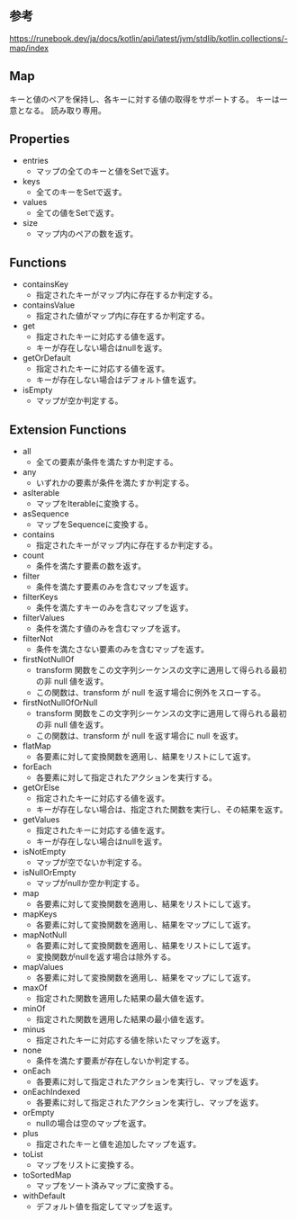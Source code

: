 ## 参考

https://runebook.dev/ja/docs/kotlin/api/latest/jvm/stdlib/kotlin.collections/-map/index

## Map

キーと値のペアを保持し、各キーに対する値の取得をサポートする。
キーは一意となる。
読み取り専用。

## Properties

- entries
    - マップの全てのキーと値をSetで返す。
- keys
    - 全てのキーをSetで返す。
- values
    - 全ての値をSetで返す。
- size
    - マップ内のペアの数を返す。

## Functions

- containsKey
    - 指定されたキーがマップ内に存在するか判定する。
- containsValue
    - 指定された値がマップ内に存在するか判定する。
- get
    - 指定されたキーに対応する値を返す。
    - キーが存在しない場合はnullを返す。
- getOrDefault
    - 指定されたキーに対応する値を返す。
    - キーが存在しない場合はデフォルト値を返す。
- isEmpty
    - マップが空か判定する。

## Extension Functions

- all
    - 全ての要素が条件を満たすか判定する。
- any
    - いずれかの要素が条件を満たすか判定する。
- asIterable
    - マップをIterableに変換する。
- asSequence
    - マップをSequenceに変換する。
- contains
    - 指定されたキーがマップ内に存在するか判定する。
- count
    - 条件を満たす要素の数を返す。
- filter
    - 条件を満たす要素のみを含むマップを返す。
- filterKeys
    - 条件を満たすキーのみを含むマップを返す。
- filterValues
    - 条件を満たす値のみを含むマップを返す。
- filterNot
    - 条件を満たさない要素のみを含むマップを返す。
- firstNotNullOf
    - transform 関数をこの文字列シーケンスの文字に適用して得られる最初の非 null 値を返す。
    - この関数は、transform が null を返す場合に例外をスローする。
- firstNotNullOfOrNull
    - transform 関数をこの文字列シーケンスの文字に適用して得られる最初の非 null 値を返す。
    - この関数は、transform が null を返す場合に null を返す。
- flatMap
    - 各要素に対して変換関数を適用し、結果をリストにして返す。
- forEach
    - 各要素に対して指定されたアクションを実行する。
- getOrElse
    - 指定されたキーに対応する値を返す。
    - キーが存在しない場合は、指定された関数を実行し、その結果を返す。
- getValues
    - 指定されたキーに対応する値を返す。
    - キーが存在しない場合はnullを返す。
- isNotEmpty
    - マップが空でないか判定する。
- isNullOrEmpty
    - マップがnullか空か判定する。
- map
  - 各要素に対して変換関数を適用し、結果をリストにして返す。
- mapKeys
  - 各要素に対して変換関数を適用し、結果をマップにして返す。
- mapNotNull
  - 各要素に対して変換関数を適用し、結果をリストにして返す。
  - 変換関数がnullを返す場合は除外する。
- mapValues
  - 各要素に対して変換関数を適用し、結果をマップにして返す。
- maxOf
  - 指定された関数を適用した結果の最大値を返す。
- minOf
  - 指定された関数を適用した結果の最小値を返す。
- minus
  - 指定されたキーに対応する値を除いたマップを返す。
- none
  - 条件を満たす要素が存在しないか判定する。
- onEach
  - 各要素に対して指定されたアクションを実行し、マップを返す。
- onEachIndexed
  - 各要素に対して指定されたアクションを実行し、マップを返す。
- orEmpty
  - nullの場合は空のマップを返す。
- plus
  - 指定されたキーと値を追加したマップを返す。
- toList
  - マップをリストに変換する。
- toSortedMap
  - マップをソート済みマップに変換する。
- withDefault
  - デフォルト値を指定してマップを返す。